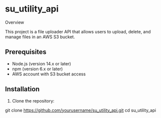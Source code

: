 # su_utility_api

Overview

This project is a file uploader API that allows users to upload, delete, and manage files in an AWS S3 bucket.

## Prerequisites

- Node.js (version 14.x or later)
- npm (version 6.x or later)
- AWS account with S3 bucket access

## Installation

1. Clone the repository:

git clone https://github.com/yourusername/su_utility_api.git
cd su_utility_api
